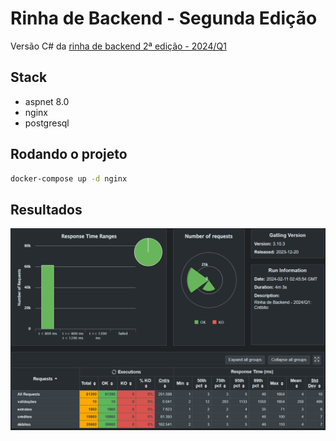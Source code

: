 ﻿# Rinha de Backend - Segunda Edição

Versão C# da [rinha de backend 2ª edição - 2024/Q1](https://github.com/zanfranceschi/rinha-de-backend-2024-q1)

## Stack

- aspnet 8.0
- nginx
- postgresql

## Rodando o projeto

```bash
docker-compose up -d nginx
```

## Resultados

![Resultados do gatling. Apenas uma requisição acima de 1200ms. Todas as outras abaixo de 800ms.](docs/gatling.png)